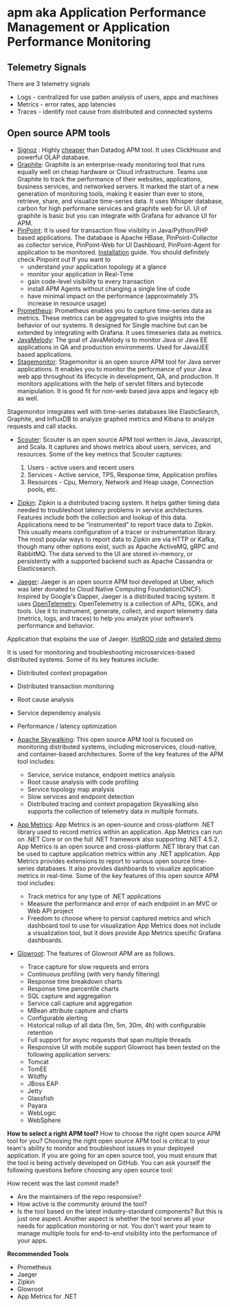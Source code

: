 # apm aka Application Performance Management or Application Performance Monitoring
## Telemetry Signals
There are 3 telemetry signals
- Logs - centralized for use patten analysis of users, apps and machines
- Metrics - error rates, app latencies
- Traces - identify root cause from distributed and connected systems

## Open source APM tools
- [Signoz](https://signoz.io/) : Highly [cheaper](https://signoz.io/blog/pricing-comparison-signoz-vs-datadog-vs-newrelic-vs-grafana/) than Datadog APM tool. It uses ClickHouse and powerful OLAP database.
- [Graphite](https://graphiteapp.org/): Graphite is an enterprise-ready monitoring tool that runs equally well on cheap hardware or Cloud infrastructure. Teams use Graphite to track the performance of their websites, applications, business services, and networked servers. It marked the start of a new generation of monitoring tools, making it easier than ever to store, retrieve, share, and visualize time-series data. It uses Whisper database, carbon for high performane services and graphite web for UI. UI of graphite is basic but you can integrate with Grafana for advance UI for APM.
- [PinPoint](https://pinpoint-apm.github.io/pinpoint/):  It is used  for transaction flow visiblity in Java/Python/PHP based applications. The database is Apache HBase, PinPoint-Collector as collector service, PinPoint-Web for UI Dashboard, PinPoint-Agent for application to be monitored. [Installation](https://pinpoint-apm.github.io/pinpoint/installation.html) guide. You should definitely check Pinpoint out If you want to
  - understand your application topology at a glance
  - monitor your application in Real-Time
  - gain code-level visibility to every transaction
  - install APM Agents without changing a single line of code
  - have minimal impact on the performance (approximately 3% increase in resource usage)
- [Prometheus](https://prometheus.io/): Prometheus enables you to capture time-series data as metrics. These metrics can be aggregated to give insights into the behavior of our systems. It designed for Single machine but can be extended by integrating with Grafana. It uses timeseries data as metrics.
- [JavaMelody](https://github.com/javamelody/javamelody): The goal of JavaMelody is to monitor Java or Java EE applications in QA and production environments. Used for Java/JEE based applications. 
- [Stagemonitor](https://www.stagemonitor.org/): Stagemonitor is an open source APM tool for Java server applications. It enables you to monitor the performance of your Java web app throughout its lifecycle in development, QA, and production. It monitors applications with the help of servlet filters and bytecode manipulation. It is good fit for non-web based java apps and legacy ejb as well.

Stagemonitor integrates well with time-series databases like ElasticSearch, Graphite, and InfluxDB to analyze graphed metrics and Kibana to analyze requests and call stacks.
- [Scouter](https://github.com/scouter-project/scouter): Scouter is an open source APM tool written in Java, Javascript, and Scala. It captures and shows metrics about users, services, and resources. Some of the key metrics that Scouter captures:

  1. Users - active users and recent users
  2. Services - Active service, TPS, Response time, Application profiles
  3. Resources - Cpu, Memory, Network and Heap usage, Connection pools, etc.
- [Zipkin](https://zipkin.io/): Zipkin is a distributed tracing system. It helps gather timing data needed to troubleshoot latency problems in service architectures. Features include both the collection and lookup of this data. Applications need to be “instrumented” to report trace data to Zipkin. This usually means configuration of a tracer or instrumentation library. The most popular ways to report data to Zipkin are via HTTP or Kafka, though many other options exist, such as Apache ActiveMQ, gRPC and RabbitMQ. The data served to the UI are stored in-memory, or persistently with a supported backend such as Apache Cassandra or Elasticsearch.
- [Jaeger](https://www.jaegertracing.io/): Jaeger is an open source APM tool developed at Uber, which was later donated to Cloud Native Computing Foundation(CNCF). Inspired by Google's Dapper, Jaeger is a distributed tracing system. It uses [OpenTelemetry](https://opentelemetry.io/). OpenTelemetry is a collection of APIs, SDKs, and tools. Use it to instrument, generate, collect, and export telemetry data (metrics, logs, and traces) to help you analyze your software’s performance and behavior.

Application that explains the use of Jaeger. [HotROD ride](https://github.com/jaegertracing/jaeger/tree/main/examples/hotrod) and [detailed demo](https://medium.com/opentracing/take-opentracing-for-a-hotrod-ride-f6e3141f7941)

It is used for monitoring and troubleshooting microservices-based distributed systems. Some of its key features include:

  - Distributed context propagation
  - Distributed transaction monitoring
  - Root cause analysis
  - Service dependency analysis
  - Performance / latency optimization
- [Apache Skywalking](https://skywalking.apache.org/): This open source APM tool is focused on monitoring distributed systems, including microservices, cloud-native, and container-based architectures. Some of the key features of the APM tool includes:

  - Service, service instance, endpoint metrics analysis
  - Root cause analysis with code profiling
  - Service topology map analysis
  - Slow services and endpoint detection
  - Distributed tracing and context propagation
Skywalking also supports the collection of telemetry data in multiple formats.


- [App Metrics](https://www.app-metrics.io/): App Metrics is an open-source and cross-platform .NET library used to record metrics within an application. App Metrics can run on .NET Core or on the full .NET framework also supporting .NET 4.5.2. App Metrics is an open source and cross-platform .NET library that can be used to capture application metrics within any .NET application. App Metrics provides extensions to report to various open source time-series databases. It also provides dashboards to visualize application metrics in real-time. Some of the key features of this open source APM tool includes:

  - Track metrics for any type of .NET applications
  - Measure the performance and error of each endpoint in an MVC or Web API project
  - Freedom to choose where to persist captured metrics and which dashboard tool to use for visualization
App Metrics does not include a visualization tool, but it does provide App Metrics specific Grafana dashboards.
- [Glowroot](https://glowroot.org/): The features of Glowroot APM are as follows.
  - Trace capture for slow requests and errors
  - Continuous profiling (with very handy filtering)
  - Response time breakdown charts
  - Response time percentile charts
  - SQL capture and aggregation
  - Service call capture and aggregation
  - MBean attribute capture and charts
  - Configurable alerting
  - Historical rollup of all data (1m, 5m, 30m, 4h) with configurable retention
  - Full support for async requests that span multiple threads
  - Responsive UI with mobile support
  Glowroot has been tested on the following application servers:
  -  Tomcat
  - TomEE
  - Wildfly
  - JBoss EAP
  - Jetty
  - Glassfish
  - Payara
  - WebLogic
  - WebSphere

**How to select a right APM tool?**
How to choose the right open source APM tool for you?
Choosing the right open source APM tool is critical to your team's ability to monitor and troubleshoot issues in your deployed application. If you are going for an open source tool, you must ensure that the tool is being actively developed on GitHub. You can ask yourself the following questions before choosing any open source tool:

How recent was the last commit made?
- Are the maintainers of the repo responsive?
- How active is the community around the tool?
- Is the tool based on the latest industry-standard components?
But this is just one aspect. Another aspect is whether the tool serves all your needs for application monitoring or not. You don't want your team to manage multiple tools for end-to-end visibility into the performance of your apps.

**Recommended Tools**
- Prometheus
- Jaeger
- Zipkin
- Glowroot
- App Metrics for .NET
